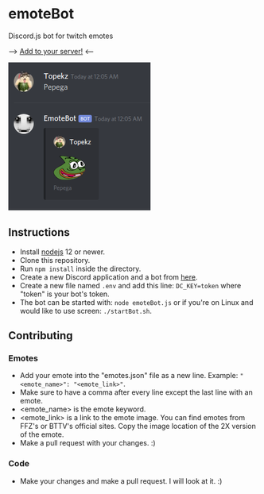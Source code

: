 # emoteBot
Discord.js bot for twitch emotes

--> [Add to your server!](https://discordapp.com/oauth2/authorize?client_id=628258149291261962&scope=bot) <--

![Screenshot](example.png)

## Instructions
- Install [nodejs](https://nodejs.org) 12 or newer.
- Clone this repository.
- Run ``npm install`` inside the directory.
- Create a new Discord application and a bot from [here](https://discordapp.com/developers/applications).
- Create a new file named ``.env`` and add this line: ``DC_KEY=token`` where "token" is your bot's token.
- The bot can be started with: ``node emoteBot.js`` or if you're on Linux and would like to use screen: ``./startBot.sh``.

## Contributing
### Emotes
- Add your emote into the "emotes.json" file as a new line. Example: ``"<emote_name>": "<emote_link>"``.
- Make sure to have a comma after every line except the last line with an emote.
- <emote_name> is the emote keyword.
- <emote_link> is a link to the emote image. You can find emotes from FFZ's or BTTV's official sites. Copy the image location of the 2X version of the emote.
- Make a pull request with your changes. :)
### Code
- Make your changes and make a pull request. I will look at it. :)
